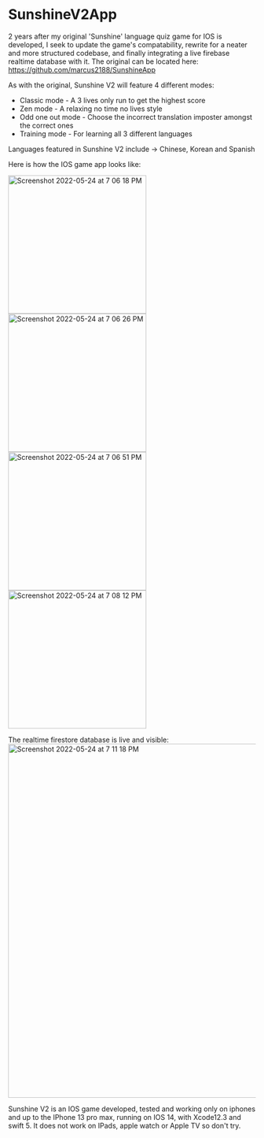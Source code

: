 # SunshineV2App
2 years after my original 'Sunshine' language quiz game for IOS is developed, I seek to update the game's compatability, rewrite for a neater and more structured codebase, and finally integrating a live firebase realtime database with it. The original can be located here: https://github.com/marcus2188/SunshineApp 

As with the original, Sunshine V2 will feature 4 different modes: 
* Classic mode - A 3 lives only run to get the highest score
* Zen mode - A relaxing no time no lives style
* Odd one out mode - Choose the incorrect translation imposter amongst the correct ones
* Training mode - For learning all 3 different languages

Languages featured in Sunshine V2 include -> Chinese, Korean and Spanish

Here is how the IOS game app looks like:

<img width="281" alt="Screenshot 2022-05-24 at 7 06 18 PM" src="https://user-images.githubusercontent.com/57174326/170021226-ba218a72-f90e-4be0-8977-40e6af015221.png"><img width="281" alt="Screenshot 2022-05-24 at 7 06 26 PM" src="https://user-images.githubusercontent.com/57174326/170021372-71d95061-d6bc-49da-acc8-f6fef7549546.png"> <br /> 
<img width="281" alt="Screenshot 2022-05-24 at 7 06 51 PM" src="https://user-images.githubusercontent.com/57174326/170021416-d4fdedb4-d360-4456-8dd4-3c89995aaf59.png"><img width="281" alt="Screenshot 2022-05-24 at 7 08 12 PM" src="https://user-images.githubusercontent.com/57174326/170021449-3c117b38-cc6c-44f3-a862-f06508f46eaa.png"> <br /> 

The realtime firestore database is live and visible:
<img width="719" alt="Screenshot 2022-05-24 at 7 11 18 PM" src="https://user-images.githubusercontent.com/57174326/170021654-cf825c96-6d84-4aee-9290-b9f2567e3a67.png">

Sunshine V2 is an IOS game developed, tested and working only on iphones and up to the IPhone 13 pro max, running on IOS 14, with Xcode12.3 and swift 5. It does not work on IPads, apple watch or Apple TV so don't try. 
